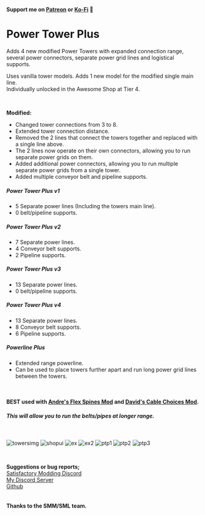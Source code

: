 <strong>Support me on [Patreon](https://patreon.com/realisotope) or [Ko-Fi](https://ko-fi.com/isotope) </strong>💙  

# Power Tower Plus  

Adds 4 new modified Power Towers with expanded connection range, several power connectors, separate power grid lines and logistical supports.  

Uses vanilla tower models. Adds 1 new model for the modified single main line.  
Individually unlocked in the Awesome Shop at Tier 4.  

</br>

<b>Modified:</b>  
- Changed tower connections from 3 to 8.  
-  Extended tower connection distance.  
- Removed the 2 lines that connect the towers together and replaced with a single line above.  
-  The 2 lines now operate on their own connectors, allowing you to run separate power grids on them.  
-  Added additional power connectors, allowing you to run multiple separate power grids from a single tower.  
-  Added multiple conveyor belt and pipeline supports.  

##### Power Tower Plus v1
-  5 Separate power lines (Including the towers main line).  
-  0 belt/pipeline supports.  

##### Power Tower Plus v2
-  7 Separate power lines.  
-  4 Conveyor belt supports.  
-  2 Pipeline supports.

##### Power Tower Plus v3
- 13 Separate power lines.  
-  0 belt/pipeline supports.  

##### Power Tower Plus v4
-  13 Separate power lines.  
-  8 Conveyor belt supports.  
-  6 Pipeline supports.

##### Powerline Plus
-  Extended range powerline.  
-  Can be used to place towers further apart and run long power grid lines between the towers.  

</br>

#### BEST used with [Andre's Flex Spines Mod](https://ficsit.app/mod/FlexSplines) and [David's Cable Choices Mod](https://ficsit.app/mod/AB_CableMod).
##### This will allow you to run the belts/pipes at longer range.   

</br>

![towersimg](https://i.imgur.com/O7YQYvI.png)
![shopui](https://i.imgur.com/IK6lKUX.png)
![ex](https://i.imgur.com/THFtdBw.jpeg)
![ex2](https://i.imgur.com/cflPIcw.png)
![ptp1](https://i.imgur.com/Lvsyj6J.png)
![ptp2](https://i.imgur.com/vwkl4iQ.jpeg)
![ptp3](https://i.imgur.com/s4QHH7G.png)



</br>  

<strong>Suggestions or bug reports;</strong>  
[Satisfactory Modding Discord](https://discord.gg/Z7JrfGk2te)  
[My Discord Server](https://discord.gg/wkz6b7zrva)  
[Github](https://github.com/IsotopeReal/PowerTowerPlus/issues)  
</br>
</br>
<strong>Thanks to the SMM/SML team.</strong>
